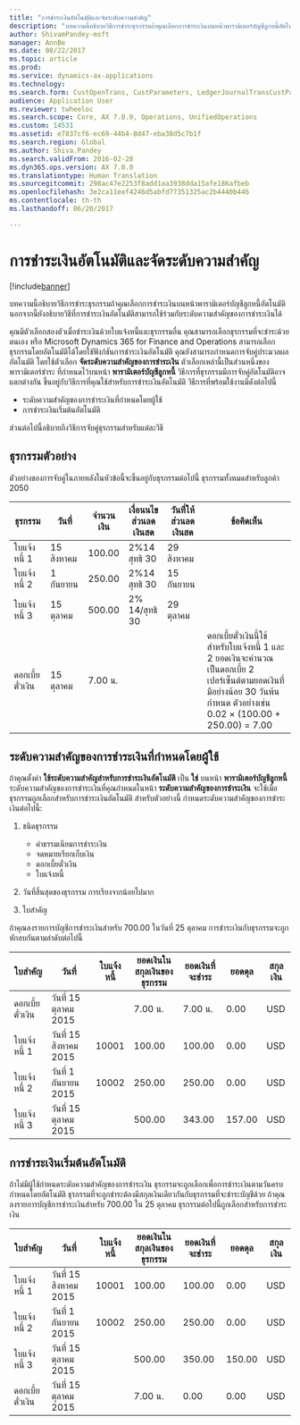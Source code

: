 ```yaml
---
title: "การชำระเงินอัตโนมัติและจัดระดับความสำคัญ"
description: "บทความนี้อธิบายวิธีการชำระธุรกรรมถ้าคุณเลือกการชำระเงินบนหน้าพารามิเตอร์บัญชีลูกหนี้อัตโนมัติ นอกจากนี้ยังอธิบายวิธีที่การชำระเงินอัตโนมัติสามารถใช้ร่วมกับระดับความสำคัญของการชำระเงินได้"
author: ShivamPandey-msft
manager: AnnBe
ms.date: 08/22/2017
ms.topic: article
ms.prod: 
ms.service: dynamics-ax-applications
ms.technology: 
ms.search.form: CustOpenTrans, CustParameters, LedgerJournalTransCustPaym
audience: Application User
ms.reviewer: twheeloc
ms.search.scope: Core, AX 7.0.0, Operations, UnifiedOperations
ms.custom: 14531
ms.assetid: e7837cf6-ec69-44b4-8d47-eba38d5c7b1f
ms.search.region: Global
ms.author: Shiva.Pandey
ms.search.validFrom: 2016-02-28
ms.dyn365.ops.version: AX 7.0.0
ms.translationtype: Human Translation
ms.sourcegitcommit: 298ac47e2253f8add1aa3938dda15afe186afbeb
ms.openlocfilehash: 3e2ca11eef4246d5abfd77351325ac2b4440b446
ms.contentlocale: th-th
ms.lasthandoff: 06/20/2017

---
```


# <a name="automatic-settlement-and-prioritization"></a>การชำระเงินอัตโนมัติและจัดระดับความสำคัญ

[!include[banner](../includes/banner.md)]


บทความนี้อธิบายวิธีการชำระธุรกรรมถ้าคุณเลือกการชำระเงินบนหน้าพารามิเตอร์บัญชีลูกหนี้อัตโนมัติ นอกจากนี้ยังอธิบายวิธีที่การชำระเงินอัตโนมัติสามารถใช้ร่วมกับระดับความสำคัญของการชำระเงินได้

คุณมีตัวเลือกสองตัวเมื่อชำระเงินด้วยใบแจ้งหนี้และธุรกรรมอื่น  คุณสามารถเลือกธุรกรรมที่จะชำระด้วยตนเอง หรือ Microsoft Dynamics 365 for Finance and Operations สามารถเลือกธุรกรรมโดยอัตโนมัติได้โดยใช้ฟังก์ชันการชำระเงินอัตโนมัติ คุณยังสามารถกำหนดการจับคู่ประมวลผลอัตโนมัติ โดยใช้ตัวเลือก **จัดระดับความสำคัญของการชำระเงิน** ตัวเลือกเหล่านี้เป็นส่วนหนึ่งของ พารามิเตอร์ชำระ ที่กำหนดไว้บนหน้า **พารามิเตอร์บัญชีลูกหนี้** วิธีการที่ธุรกรรมมีการจับคู่อัตโนมัติอาจแตกต่างกัน ขึ้นอยู่กับวิธีการที่คุณใช้สำหรับการชำระเงินอัตโนมัติ วิธีการที่พร้อมใช้งานมีดังต่อไปนี้

-   ระดับความสำคัญของการชำระเงินที่กำหนดโดยผู้ใช้
-   การชำระเงินเริ่มต้นอัตโนมัติ

ส่วนต่อไปนี้อธิบายถึงวิธีการจับคู่ธุรกรรมสำหรับแต่ละวิธี

## <a name="example-transactions"></a>ธุรกรรมตัวอย่าง
ตัวอย่างของการจับคู่ในภายหลังในหัวข้อนี้จะขึ้นอยู่กับธุรกรรมต่อไปนี้ ธุรกรรมทั้งหมดสำหรับลูกค้า 2050

| ธุรกรรม   | วันที่        | จำนวนเงิน | เงื่อนนไขส่วนลดเงินสด | วันที่ให้ส่วนลดเงินสด | ข้อคิดเห็น                                                                                                                                                                                      |
|---------------|-------------|--------|---------------------|--------------------|-----------------------------------------------------------------------------------------------------------------------------------------------------------------------------------------------|
| ใบแจ้งหนี้ 1     | 15 สิงหาคม   | 100.00 | 2%14 สุทธิ 30        | 29 สิงหาคม          |                                                                                                                                                                                               |
| ใบแจ้งหนี้ 2     | 1 กันยายน | 250.00 | 2%14 สุทธิ 30        | 15 กันยายน       |                                                                                                                                                                                               |
| ใบแจ้งหนี้ 3     | 15 ตุลาคม  | 500.00 | 2% 14/สุทธิ 30        | 29 ตุลาคม         |                                                                                                                                                                                               |
| ดอกเบี้ยตั๋วเงิน | 15 ตุลาคม  | 7.00 น.   |                     |                    | ดอกเบี้ยตั๋วเงินนี้ใช้สำหรับใบแจ้งหนี้ 1 และ 2 ยอดเงินจะคำนวณเป็นดอกเบี้ย 2 เปอร์เซ็นต์ตามยอดเงินที่มีอย่างน้อย 30 วันพ้นกำหนด ตัวอย่างเช่น 0.02 × (100.00 + 250.00) = 7.00 |

## <a name="userdefined-settlement-priority"></a>ระดับความสำคัญของการชำระเงินที่กำหนดโดยผู้ใช้
ถ้าคุณตั้งค่า **ใช้ระดับความสำคัญสำหรับการชำระเงินอัตโนมัติ** เป็น **ใช่** บนหน้า **พารามิเตอร์บัญชีลูกหนี้** ระดับความสำคัญของการชำระเงินที่คุณกำหนดในหน้า **ระดับความสำคัญของการชำระเงิน** จะใช้เมื่อธุรกรรมถูกเลือกสำหรับการชำระเงินอัตโนมัติ สำหรับตัวอย่างนี้ กำหนดระดับความสำคัญของการชำระเงินต่อไปนี้:

1.  ชนิดธุรกรรม
    -   ค่าธรรมเนียมการชำระเงิน
    -   จดหมายเรียกเก็บเงิน
    -   ดอกเบี้ยตั๋วเงิน
    -   ใบแจ้งหนี้

2.  วันที่สิ้นสุดของธุรกรรม การเรียงจากน้อยไปมาก
3.  ใบสำคัญ

ถ้าคุณลงรายการบัญชีการชำระเงินสำหรับ 700.00 ในวันที่ 25 ตุลาคม การชำระเงินกับธุรกรรมจะถูกหักลบกันตามลำดับต่อไปนี้

| ใบสำคัญ       | วันที่       | ใบแจ้งหนี้ | ยอดเงินในสกุลเงินของธุรกรรม | ยอดเงินที่จะชำระ | ยอดดุล | สกุลเงิน |
|---------------|------------|---------|--------------------------------|------------------|---------|----------|
| ดอกเบี้ยตั๋วเงิน | วันที่ 15 ตุลาคม 2015 |         | 7.00 น.                           | 7.00 น.             | 0.00    | USD      |
| ใบแจ้งหนี้ 1     | วันที่ 15 สิงหาคม 2015  | 10001   | 100.00                         | 100.00           | 0.00    | USD      |
| ใบแจ้งหนี้ 2     | วันที่ 1 กันยายน 2015   | 10002   | 250.00                         | 250.00           | 0.00    | USD      |
| ใบแจ้งหนี้ 3     | วันที่ 15 ตุลาคม 2015 |         | 500.00                         | 343.00           | 157.00  | USD      |

## <a name="default-automatic-settlement"></a>การชำระเงินเริ่มต้นอัตโนมัติ
ถ้าไม่มีผู้ใช้กำหนดระดับความสำคัญของการชำระเงิน ธุรกรรมจะถูกเลือกเพื่อการชำระเงินตามวันครบกำหนดโดยอัตโนมัติ ธุรกรรมที่จะถูกชำระต้องมีสกุลเงินเดียวกันกับธุรกรรมที่จะชำระบัญชีด้วย ถ้าคุณลงรายการบัญชีการชำระเงินสำหรับ 700.00 ใน 25 ตุลาคม ธุรกรรมต่อไปนี้ถูกเลือกสำหรับการชำระเงิน

| ใบสำคัญ       | วันที่       | ใบแจ้งหนี้ | ยอดเงินในสกุลเงินของธุรกรรม | ยอดเงินที่จะชำระ | ยอดดุล | สกุลเงิน |
|---------------|------------|---------|--------------------------------|------------------|---------|----------|
| ใบแจ้งหนี้ 1     | วันที่ 15 สิงหาคม 2015  | 10001   | 100.00                         | 100.00           | 0.00    | USD      |
| ใบแจ้งหนี้ 2     | วันที่ 1 กันยายน 2015   | 10002   | 250.00                         | 250.00           | 0.00    | USD      |
| ใบแจ้งหนี้ 3     | วันที่ 15 ตุลาคม 2015 |         | 500.00                         | 350.00           | 150.00  | USD      |
| ดอกเบี้ยตั๋วเงิน | วันที่ 15 ตุลาคม 2015 |         | 7.00 น.                           | 0.00             | 0.00    | USD      |






